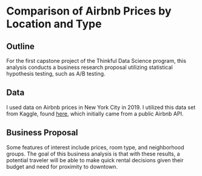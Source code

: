 # Comparison of Airbnb Prices by Location and Type

## Outline
For the first capstone project of the Thinkful Data Science program, this analysis conducts a business research proposal utilizing statistical hypothesis testing, such as A/B testing. 

## Data
I used data on Airbnb prices in New York City in 2019. I utilized this data set from Kaggle, found [here](www.kaggle.com/dgomonov/new-york-city-airbnb-open-data), which initially came from a public Airbnb API.

## Business Proposal
Some features of interest include prices, room type, and neighborhood groups. The goal of this business analysis is that with these results, a potential traveler will be able to make quick rental decisions given their budget and need for proximity to downtown. 
